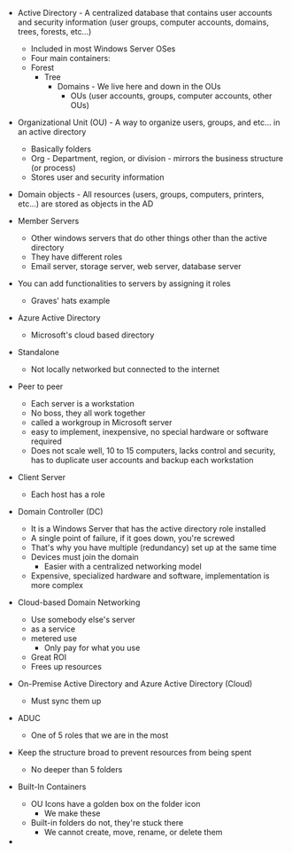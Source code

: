 - Active Directory - A centralized database that contains user accounts and security information (user groups, computer accounts, domains, trees, forests, etc...) 
	- Included in most Windows Server OSes
	- Four main containers:
	- Forest
		- Tree
			- Domains - We live here and down in the OUs
				- OUs (user accounts, groups, computer accounts, other OUs)

- Organizational Unit (OU) - A way to organize users, groups, and etc... in an active directory
	- Basically folders 
	- Org - Department, region, or division - mirrors the business structure (or process)
	- Stores user and security information


- Domain objects - All resources (users, groups, computers, printers, etc...) are stored as objects in the AD

- Member Servers 
	- Other windows servers that do other things other than the active directory 
	- They have different roles
	- Email server, storage server, web server, database server

- You can add functionalities to servers by assigning it roles
	- Graves' hats example

- Azure Active Directory 
	- Microsoft's cloud based directory

- Standalone 
	- Not locally networked but connected to the internet

- Peer to peer
	- Each server is a workstation
	- No boss, they all work together
	- called a workgroup in Microsoft server
	- easy to implement, inexpensive, no special hardware or software required
	- Does not scale well, 10 to 15 computers, lacks control and security, has to duplicate user accounts and backup each workstation

- Client Server
	- Each host has a role

- Domain Controller (DC)
	- It is a Windows Server that has the active directory role installed
	- A single point of failure, if it goes down, you're screwed
	- That's why you have multiple (redundancy) set up at the same time
	- Devices must join the domain
		- Easier with a centralized networking model
	- Expensive, specialized hardware and software, implementation is more complex

- Cloud-based Domain Networking
	- Use somebody else's server
	- as a service
	- metered use
		- Only pay for what you use 
	- Great ROI 
	- Frees up resources

- On-Premise Active Directory and Azure Active Directory (Cloud)
	- Must sync them up

- ADUC 
	- One of 5 roles that we are in the most

- Keep the structure broad to prevent resources from being spent 
	- No deeper than 5 folders

- Built-In Containers
	- OU Icons have a golden box on the folder icon
		- We make these
	- Built-in folders do not, they're stuck there
		- We cannot create, move, rename, or delete them

- 